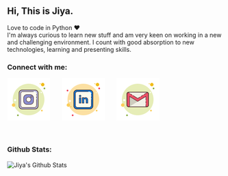 ## Hi, This is Jiya.

Love to code in Python ❤️   
I'm always curious to learn new stuff and am very keen on working in a new and challenging environment. I count with good absorption to new technologies, learning and presenting skills.

### Connect with me:

[![Insta](https://github.com/Jiya-Ull-Haq/Jiya-Ull-Haq/blob/master/icons8-instagram.svg)](https://www.instagram.com/this_is_jiya/)&nbsp;&nbsp;&nbsp;&nbsp;&nbsp;&nbsp;&nbsp;[![LinkedIn](https://github.com/Jiya-Ull-Haq/Jiya-Ull-Haq/blob/master/icons8-linkedin.svg)](https://www.linkedin.com/in/jiya-ull-haq-ab25111a0/)&nbsp;&nbsp;&nbsp;&nbsp;&nbsp;&nbsp;&nbsp;[![Gmail](https://github.com/Jiya-Ull-Haq/Jiya-Ull-Haq/blob/master/icons8-gmail.svg)](mailto:shaik.jiyaullhaq@gmail.com)

<br />

### Github Stats: 
<img align="Center" alt="Jiya's Github Stats" src="https://github-readme-stats.codestackr.vercel.app/api?username=Jiya-Ull-Haq&show_icons=true&hide_border=true" />
